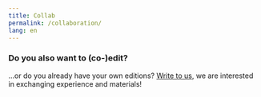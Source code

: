 ```yaml
---
title: Collab
permalink: /collaboration/
lang: en
---
```

### Do you also want to (co-)edit?
...or do you already have your own editions? [Write to us](/contact), we are interested in exchanging experience and materials!

